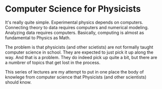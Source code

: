 # Computer Science for Physicists

It's really quite simple.  Experimental physics depends on computers.  Connecting theory to data requires computers and numerical modeling.  Analyzing data requires computers.  Basically, computing is almost as fundamental to Physics as Math.

The problem is that physicists (and other scietists) are not formally taught computer science in school.  They are expected to just pick it up along the way.  And that is a problem.  They do indeed pick up quite a bit, but there are a numbrer of topics that get lost in the process.

This series of lectures are my attempt to put in one place the body of knowlege from computer science that Physicists (and other scientists) should know.

